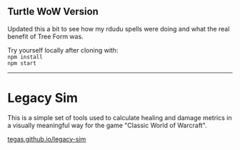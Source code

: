 ## Turtle WoW Version

Updated this a bit to see how my rdudu spells were doing and what the real benefit of Tree Form was.

Try yourself locally after cloning with:  
`npm install`  
`npm start`  

------
# Legacy Sim

This is a simple set of tools used to calculate healing and damage metrics in a visually meaningful way for the game "Classic World of Warcraft".

[tegas.github.io/legacy-sim](https://tegas.github.io/legacy-sim/)
